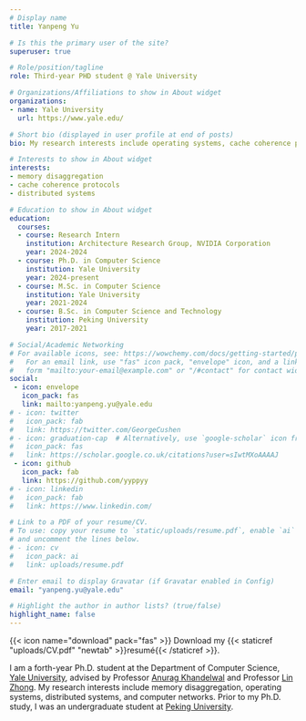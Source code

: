```yaml
---
# Display name
title: Yanpeng Yu

# Is this the primary user of the site?
superuser: true

# Role/position/tagline
role: Third-year PHD student @ Yale University

# Organizations/Affiliations to show in About widget
organizations:
- name: Yale University
  url: https://www.yale.edu/

# Short bio (displayed in user profile at end of posts)
bio: My research interests include operating systems, cache coherence protocols and memory disaggregation.

# Interests to show in About widget
interests:
- memory disaggregation
- cache coherence protocols
- distributed systems

# Education to show in About widget
education:
  courses:
  - course: Research Intern
    institution: Architecture Research Group, NVIDIA Corporation
    year: 2024-2024
  - course: Ph.D. in Computer Science
    institution: Yale University
    year: 2024-present
  - course: M.Sc. in Computer Science
    institution: Yale University
    year: 2021-2024
  - course: B.Sc. in Computer Science and Technology
    institution: Peking University
    year: 2017-2021

# Social/Academic Networking
# For available icons, see: https://wowchemy.com/docs/getting-started/page-builder/#icons
#   For an email link, use "fas" icon pack, "envelope" icon, and a link in the
#   form "mailto:your-email@example.com" or "/#contact" for contact widget.
social:
 - icon: envelope
   icon_pack: fas
   link: mailto:yanpeng.yu@yale.edu
# - icon: twitter
#   icon_pack: fab
#   link: https://twitter.com/GeorgeCushen
# - icon: graduation-cap  # Alternatively, use `google-scholar` icon from `ai` icon pack
#   icon_pack: fas
#   link: https://scholar.google.co.uk/citations?user=sIwtMXoAAAAJ
 - icon: github
   icon_pack: fab
   link: https://github.com/yyppyy
# - icon: linkedin
#   icon_pack: fab
#   link: https://www.linkedin.com/

# Link to a PDF of your resume/CV.
# To use: copy your resume to `static/uploads/resume.pdf`, enable `ai` icons in `params.toml`, 
# and uncomment the lines below.
# - icon: cv
#   icon_pack: ai
#   link: uploads/resume.pdf

# Enter email to display Gravatar (if Gravatar enabled in Config)
email: "yanpeng.yu@yale.edu"

# Highlight the author in author lists? (true/false)
highlight_name: false
---
```

{{< icon name="download" pack="fas" >}} Download my {{< staticref "uploads/CV.pdf" "newtab" >}}resumé{{< /staticref >}}.

I am a forth-year Ph.D. student at the Department of Computer Science, [Yale University](https://www.yale.edu/), advised by Professor [Anurag Khandelwal](http://anuragkhandelwal.com/) and Professor [Lin Zhong](http://www.linzhong.org/). My research interests include memory disaggregation, operating systems, distributed systems, and computer networks. Prior to my Ph.D. study, I was an undergraduate student at [Peking University](https://english.pku.edu.cn).

